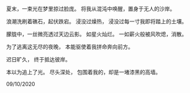 夏末，一束光在梦里掠过脸庞。
将我从混沌中唤醒，置身于无人的沙岸。

浪潮洗刷着礁石，起伏跌宕。
浸没过燥热，
浸没过每一寸我即将踏上的土壤。

朦胧中，一丝微亮透过天边云影。
如星火灿烂。
一如薪火般被风吹熄，消散。

为了逃离这无尽的夜晚，
本能驱使着我拼命奔向前方。

迟日旷久，
终于抵达彼岸。

本以为追上了光。
尽头深处，
包围着我的，却是一堵漆黑的高墙。

09/10/2020

